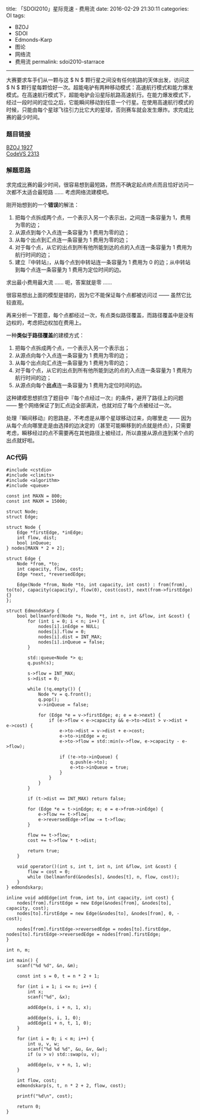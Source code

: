 title: 「SDOI2010」星际竞速 - 费用流 
date: 2016-02-29 21:30:11
categories: OI
tags:
  - BZOJ
  - SDOI
  - Edmonds-Karp
  - 图论
  - 网络流
  - 费用流
permalink: sdoi2010-starrace
---

大赛要求车手们从一颗与这 $ N $ 颗行星之间没有任何航路的天体出发，访问这 $ N $ 颗行星每颗恰好一次。超能电驴有两种移动模式：高速航行模式和能力爆发模式。在高速航行模式下，超能电驴会沿星际航路高速航行。在能力爆发模式下，经过一段时间的定位之后，它能瞬间移动到任意一个行星。在使用高速航行模式的时候，只能由每个星球飞往引力比它大的星球，否则赛车就会发生爆炸。求完成比赛的最少时间。

<!-- more -->

### 题目链接
[BZOJ 1927](http://www.lydsy.com/JudgeOnline/problem.php?id=1927)  
[CodeVS 2313](http://codevs.cn/problem/2313/)

### 解题思路
求完成比赛的最少时间，很容易想到最短路，然而不确定起点终点而且恰好访问一次都不太适合最短路 …… 考虑网络流建模吧。

刚开始想到的一个**错误**的解法：

1. 把每个点拆成两个点，一个表示入另一个表示出，之间连一条容量为 1，费用为零的边；
2. 从源点到每个入点连一条容量为 1 费用为零的边；
3. 从每个出点到汇点连一条容量为 1 费用为零的边；
4. 对于每个点，从它的出点到所有他所能到达的点的入点连一条容量为 1 费用为航行时间的边；
5. 建立『中转站』，从每个点到中转站连一条容量为 1 费用为 0 的边；从中转站到每个点连一条容量为 1 费用为定位时间的边。

求出最小费用最大流 …… 呃，答案就是零 ……

很容易想出上面的模型是错的，因为它不能保证每个点都被访问过 —— 虽然它比较直观。

再来分析一下题意，每个点都经过一次，有点类似路径覆盖，而路径覆盖中是没有边权的，考虑把边权加在费用上。

一种**类似于路径覆盖**的建模方式：

1. 把每个点拆成两个点，一个表示入另一个表示出；
2. 从源点向每个入点连一条容量为 1 费用为零的边；
3. 从每个出点向汇点连一条容量为 1 费用为零的边；
4. 对于每个点，从它的出点到所有他所能到达的点的入点连一条容量为 1 费用为航行时间的边；
5. 从源点向每个**出点**连一条容量为 1 费用为定位时间的边。

这种建模思想抓住了题目中『每个点经过一次』的条件，避开了路径上的问题 —— 整个网络保证了到汇点边全部满流，也就对应了每个点被经过一次。

处理『瞬间移动』的思路是，不考虑是从哪个星球移动过来，向哪里走 —— 因为从每个点向哪里走是由选择的边决定的（甚至可能瞬移到的点就是终点），只需要考虑，瞬移经过的点不需要再在其他路径上被经过，所以直接从源点连到某个点的出点就好啦。

### AC代码
<!-- c++ -->
```
#include <cstdio>
#include <climits>
#include <algorithm>
#include <queue>

const int MAXN = 800;
const int MAXM = 15000;

struct Node;
struct Edge;

struct Node {
	Edge *firstEdge, *inEdge;
	int flow, dist;
	bool inQueue;
} nodes[MAXN * 2 + 2];

struct Edge {
	Node *from, *to;
	int capacity, flow, cost;
	Edge *next, *reversedEdge;

	Edge(Node *from, Node *to, int capacity, int cost) : from(from), to(to), capacity(capacity), flow(0), cost(cost), next(from->firstEdge) {}
};

struct EdmondsKarp {
	bool bellmanford(Node *s, Node *t, int n, int &flow, int &cost) {
		for (int i = 0; i < n; i++) {
			nodes[i].inEdge = NULL;
			nodes[i].flow = 0;
			nodes[i].dist = INT_MAX;
			nodes[i].inQueue = false;
		}

		std::queue<Node *> q;
		q.push(s);

		s->flow = INT_MAX;
		s->dist = 0;

		while (!q.empty()) {
			Node *v = q.front();
			q.pop();
			v->inQueue = false;

			for (Edge *e = v->firstEdge; e; e = e->next) {
				if (e->flow < e->capacity && e->to->dist > v->dist + e->cost) {
					e->to->dist = v->dist + e->cost;
					e->to->inEdge = e;
					e->to->flow = std::min(v->flow, e->capacity - e->flow);

					if (!e->to->inQueue) {
						q.push(e->to);
						e->to->inQueue = true;
					}
				}
			}
		}

		if (t->dist == INT_MAX) return false;

		for (Edge *e = t->inEdge; e; e = e->from->inEdge) {
			e->flow += t->flow;
			e->reversedEdge->flow -= t->flow;
		}

		flow += t->flow;
		cost += t->flow * t->dist;

		return true;
	}

	void operator()(int s, int t, int n, int &flow, int &cost) {
		flow = cost = 0;
		while (bellmanford(&nodes[s], &nodes[t], n, flow, cost));
	}
} edmondskarp;

inline void addEdge(int from, int to, int capacity, int cost) {
	nodes[from].firstEdge = new Edge(&nodes[from], &nodes[to], capacity, cost);
	nodes[to].firstEdge = new Edge(&nodes[to], &nodes[from], 0, -cost);

	nodes[from].firstEdge->reversedEdge = nodes[to].firstEdge, nodes[to].firstEdge->reversedEdge = nodes[from].firstEdge;
}

int n, m;

int main() {
	scanf("%d %d", &n, &m);

	const int s = 0, t = n * 2 + 1;

	for (int i = 1; i <= n; i++) {
		int x;
		scanf("%d", &x);

		addEdge(s, i + n, 1, x);

		addEdge(s, i, 1, 0);
		addEdge(i + n, t, 1, 0);
	}

	for (int i = 0; i < m; i++) {
		int u, v, w;
		scanf("%d %d %d", &u, &v, &w);
		if (u > v) std::swap(u, v);

		addEdge(u, v + n, 1, w);
	}

	int flow, cost;
	edmondskarp(s, t, n * 2 + 2, flow, cost);

	printf("%d\n", cost);

	return 0;
}
```
